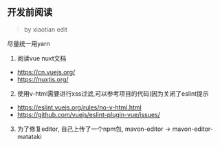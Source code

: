 ## 开发前阅读

> by xiaotian edit

尽量统一用yarn

1. 阅读vue nuxt文档
 - https://cn.vuejs.org/
 - https://nuxtjs.org/
2. 使用v-html需要进行xss过滤,可以参考项目的代码(因为关闭了eslint提示
  - https://eslint.vuejs.org/rules/no-v-html.html
  - https://github.com/vuejs/eslint-plugin-vue/issues/
3. 为了修复editor, 自己上传了一个npm包, mavon-editor -> mavon-editor-matataki

